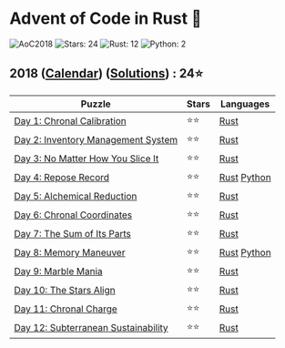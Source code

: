 # Advent of Code in Rust 🦀

![AoC2018](https://img.shields.io/badge/Advent_of_Code-2018-8A2BE2)
![Stars: 24](https://img.shields.io/badge/Stars-24⭐-blue)
![Rust: 12](https://img.shields.io/badge/Rust-12-cyan?logo=Rust)
![Python: 2](https://img.shields.io/badge/Python-2-cyan?logo=Python)

## 2018 ([Calendar](https://adventofcode.com/2018)) ([Solutions](../2018/)) : 24⭐

Puzzle                                                                               | Stars | Languages
------------------------------------------------------------------------------------ | ----- | -----------
[Day 1: Chronal Calibration](https://adventofcode.com/2018/day/1)                    | ⭐⭐  | [Rust](../2018/day1/day1.rs)
[Day 2: Inventory Management System](https://adventofcode.com/2018/day/2)            | ⭐⭐  | [Rust](../2018/day2/day2.rs)
[Day 3: No Matter How You Slice It](https://adventofcode.com/2018/day/3)             | ⭐⭐  | [Rust](../2018/day3/day3.rs)
[Day 4: Repose Record](https://adventofcode.com/2018/day/4)                          | ⭐⭐  | [Rust](../2018/day4/day4.rs) [Python](../2018/day4/day4.py)
[Day 5: Alchemical Reduction](https://adventofcode.com/2018/day/5)                   | ⭐⭐  | [Rust](../2018/day5/day5.rs)
[Day 6: Chronal Coordinates](https://adventofcode.com/2018/day/6)                    | ⭐⭐  | [Rust](../2018/day6/day6.rs)
[Day 7: The Sum of Its Parts](https://adventofcode.com/2018/day/7)                   | ⭐⭐  | [Rust](../2018/day7/day7.rs)
[Day 8: Memory Maneuver](https://adventofcode.com/2018/day/8)                        | ⭐⭐  | [Rust](../2018/day8/day8.rs) [Python](../2018/day8/day8.py)
[Day 9: Marble Mania](https://adventofcode.com/2018/day/9)                           | ⭐⭐  | [Rust](../2018/day9/day9.rs)
[Day 10: The Stars Align](https://adventofcode.com/2018/day/10)                      | ⭐⭐  | [Rust](../2018/day10/day10.rs)
[Day 11: Chronal Charge](https://adventofcode.com/2018/day/11)                       | ⭐⭐  | [Rust](../2018/day11/day11.rs)
[Day 12: Subterranean Sustainability](https://adventofcode.com/2018/day/12)          | ⭐⭐  | [Rust](../2018/day12/day12.rs)
